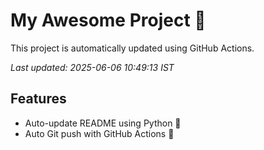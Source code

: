 # My Awesome Project 🚀

This project is automatically updated using GitHub Actions.

_Last updated: 2025-06-06 10:49:13 IST_

## Features
- Auto-update README using Python 🐍
- Auto Git push with GitHub Actions 🤖
